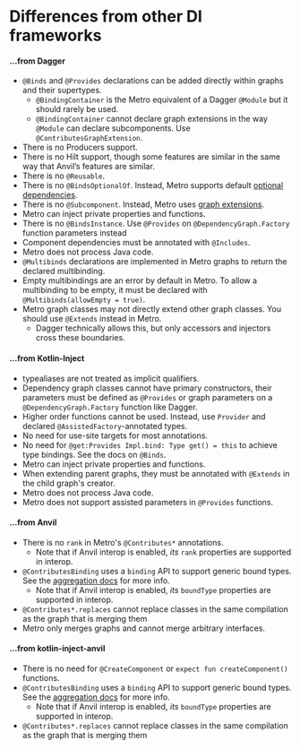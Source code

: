 # Differences from other DI frameworks

#### …from Dagger

* `@Binds` and `@Provides` declarations can be added directly within graphs and their supertypes.
    * `@BindingContainer` is the Metro equivalent of a Dagger `@Module` but it should rarely be used.
    * `@BindingContainer` cannot declare graph extensions in the way `@Module` can declare subcomponents. Use `@ContributesGraphExtension`.
* There is no Producers support.
* There is no Hilt support, though some features are similar in the same way that Anvil’s features are similar.
* There is no `@Reusable`.
* There is no `@BindsOptionalOf`. Instead, Metro supports default [optional dependencies](bindings.md#optional-dependencies).
* There is no `@Subcomponent`. Instead, Metro uses [graph extensions](dependency-graphs.md#graph-extensions).
* Metro can inject private properties and functions.
* There is no `@BindsInstance`. Use `@Provides` on `@DependencyGraph.Factory` function parameters instead
* Component dependencies must be annotated with `@Includes`.
* Metro does not process Java code.
* `@Multibinds` declarations are implemented in Metro graphs to return the declared multibinding.
* Empty multibindings are an error by default in Metro. To allow a multibinding to be empty, it must be declared with `@Multibinds(allowEmpty = true)`.
* Metro graph classes may not directly extend other graph classes. You should use `@Extends` instead in Metro.
  * Dagger technically allows this, but only accessors and injectors cross these boundaries.

#### …from Kotlin-Inject

* typealiases are not treated as implicit qualifiers.
* Dependency graph classes cannot have primary constructors, their parameters must be defined as `@Provides` or graph parameters on a `@DependencyGraph.Factory` function like Dagger.
* Higher order functions cannot be used. Instead, use `Provider` and declared `@AssistedFactory`-annotated types.
* No need for use-site targets for most annotations.
* No need for `@get:Provides Impl.bind: Type get() = this` to achieve type bindings. See the docs on `@Binds`.
* Metro can inject private properties and functions.
* When extending parent graphs, they must be annotated with `@Extends` in the child graph's creator.
* Metro does not process Java code.
* Metro does not support assisted parameters in `@Provides` functions.

#### …from Anvil

* There is no `rank` in Metro's `@Contributes*` annotations.
    * Note that if Anvil interop is enabled, _its_ `rank` properties are supported in interop.
* `@ContributesBinding` uses a `binding` API to support generic bound types. See the [aggregation docs](aggregation.md) for more info.
    * Note that if Anvil interop is enabled, _its_ `boundType` properties are supported in interop.
* `@Contributes*.replaces` cannot replace classes in the same compilation as the graph that is merging them
* Metro only merges graphs and cannot merge arbitrary interfaces.

#### …from kotlin-inject-anvil

* There is no need for `@CreateComponent` or `expect fun createComponent()` functions.
* `@ContributesBinding` uses a `binding` API to support generic bound types. See the [aggregation docs](aggregation.md) for more info.
    * Note that if Anvil interop is enabled, _its_ `boundType` properties are supported in interop.
* `@Contributes*.replaces` cannot replace classes in the same compilation as the graph that is merging them

